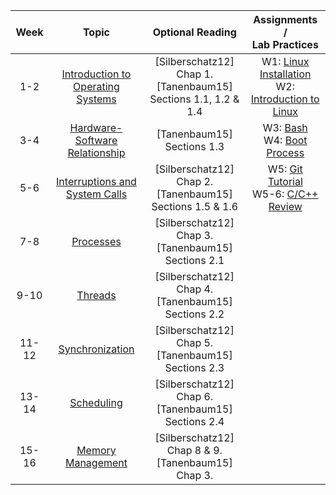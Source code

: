 |  Week |                                          Topic                                          |                           Optional Reading                          |                                             Assignments /  <br>Lab Practices                                            |
|:-----:|:---------------------------------------------------------------------------------------:|:-------------------------------------------------------------------:|:-----------------------------------------------------------------------------------------------------------------------:|
|  1-2  | [Introduction to Operating Systems](/cstopics/programming/operating-systems/0_intro_os) | [Silberschatz12] Chap 1. <br> [Tanenbaum15] Sections 1.1, 1.2 & 1.4 | W1: [Linux Installation]() <br> W2: [Introduction to Linux](/cstopics/programming/operating-systems/0_z0_into_linux_es) |
|  3-4  |    [Hardware-Software Relationship](/cstopics/programming/operating-systems/1_hw-sw)    |                      [Tanenbaum15] Sections 1.3                     |                                          W3: [Bash]() <br> W4: [Boot Process]()                                         |
|  5-6  |  [Interruptions and System Calls](/cstopics/programming/operating-systems/2_ints_calls) |    [Silberschatz12] Chap 2. <br> [Tanenbaum15] Sections 1.5 & 1.6   |                                     W5: [Git Tutorial]() <br> W5-6: [C/C++ Review]()                                    |
|  7-8  |             [Processes](/cstopics/programming/operating-systems/3_processes)            |       [Silberschatz12] Chap 3. <br> [Tanenbaum15] Sections 2.1      |                                                                                                                         |
|  9-10 |               [Threads](/cstopics/programming/operating-systems/4_threads)              |       [Silberschatz12] Chap 4. <br> [Tanenbaum15] Sections 2.2      |                                                                                                                         |
| 11-12 |            [Synchronization](/cstopics/programming/operating-systems/5_sync)            |       [Silberschatz12] Chap 5. <br> [Tanenbaum15] Sections 2.3      |                                                                                                                         |
| 13-14 |            [Scheduling](/cstopics/programming/operating-systems/6_scheduling)           |       [Silberschatz12] Chap 6. <br> [Tanenbaum15] Sections 2.4      |                                                                                                                         |
| 15-16 |          [Memory Management](/cstopics/programming/operating-systems/7_memory)          |       [Silberschatz12] Chap 8 & 9. <br> [Tanenbaum15] Chap 3.       |                                                                                                                         |
